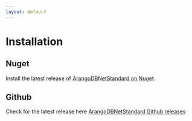 ```yaml
---
layout: default
---
```

# Installation

## Nuget

Install the latest release of [ArangoDBNetStandard on Nuget](https://www.nuget.org/packages/ArangoDBNetStandard).

## Github

Check for the latest release here [ArangoDBNetStandard Github releases](https://github.com/ArangoDB-Community/arangodb-net-standard/releases)
